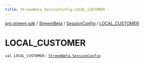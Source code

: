 ```yaml
---
title: StreemBeta.SessionConfig.LOCAL_CUSTOMER - 
---
```


[pro.streem.sdk](../../index.html) / [StreemBeta](../index.html) / [SessionConfig](index.html) / [LOCAL_CUSTOMER](./-l-o-c-a-l_-c-u-s-t-o-m-e-r.html)

# LOCAL_CUSTOMER

`val LOCAL_CUSTOMER: `[`StreemBeta.SessionConfig`](index.html)